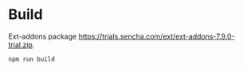 # Build

Ext-addons package <https://trials.sencha.com/ext/ext-addons-7.9.0-trial.zip>.

```sh
npm run build
```

